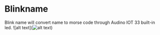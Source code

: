 # Blinkname
Blink name will convert name to morse code through Audino IOT 33 built-in led.
![alt text](![alt text](http://url/to/img.png))

